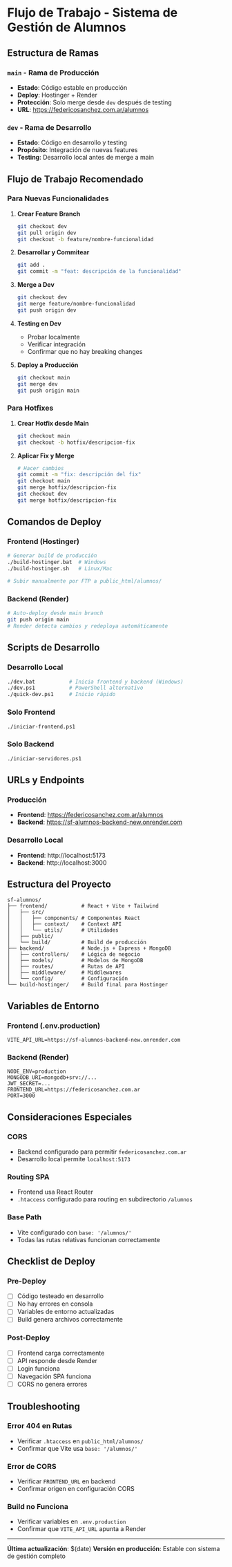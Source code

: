 # Flujo de Trabajo - Sistema de Gestión de Alumnos

## Estructura de Ramas

### `main` - Rama de Producción
- **Estado**: Código estable en producción
- **Deploy**: Hostinger + Render
- **Protección**: Solo merge desde `dev` después de testing
- **URL**: https://federicosanchez.com.ar/alumnos

### `dev` - Rama de Desarrollo
- **Estado**: Código en desarrollo y testing
- **Propósito**: Integración de nuevas features
- **Testing**: Desarrollo local antes de merge a main

## Flujo de Trabajo Recomendado

### Para Nuevas Funcionalidades

1. **Crear Feature Branch**
   ```bash
   git checkout dev
   git pull origin dev
   git checkout -b feature/nombre-funcionalidad
   ```

2. **Desarrollar y Commitear**
   ```bash
   git add .
   git commit -m "feat: descripción de la funcionalidad"
   ```

3. **Merge a Dev**
   ```bash
   git checkout dev
   git merge feature/nombre-funcionalidad
   git push origin dev
   ```

4. **Testing en Dev**
   - Probar localmente
   - Verificar integración
   - Confirmar que no hay breaking changes

5. **Deploy a Producción**
   ```bash
   git checkout main
   git merge dev
   git push origin main
   ```

### Para Hotfixes

1. **Crear Hotfix desde Main**
   ```bash
   git checkout main
   git checkout -b hotfix/descripcion-fix
   ```

2. **Aplicar Fix y Merge**
   ```bash
   # Hacer cambios
   git commit -m "fix: descripción del fix"
   git checkout main
   git merge hotfix/descripcion-fix
   git checkout dev
   git merge hotfix/descripcion-fix
   ```

## Comandos de Deploy

### Frontend (Hostinger)
```bash
# Generar build de producción
./build-hostinger.bat  # Windows
./build-hostinger.sh   # Linux/Mac

# Subir manualmente por FTP a public_html/alumnos/
```

### Backend (Render)
```bash
# Auto-deploy desde main branch
git push origin main
# Render detecta cambios y redeploya automáticamente
```

## Scripts de Desarrollo

### Desarrollo Local
```bash
./dev.bat           # Inicia frontend y backend (Windows)
./dev.ps1           # PowerShell alternativo
./quick-dev.ps1     # Inicio rápido
```

### Solo Frontend
```bash
./iniciar-frontend.ps1
```

### Solo Backend
```bash
./iniciar-servidores.ps1
```

## URLs y Endpoints

### Producción
- **Frontend**: https://federicosanchez.com.ar/alumnos
- **Backend**: https://sf-alumnos-backend-new.onrender.com

### Desarrollo Local
- **Frontend**: http://localhost:5173
- **Backend**: http://localhost:3000

## Estructura del Proyecto

```
sf-alumnos/
├── frontend/           # React + Vite + Tailwind
│   ├── src/
│   │   ├── components/ # Componentes React
│   │   ├── context/    # Context API
│   │   └── utils/      # Utilidades
│   ├── public/
│   └── build/          # Build de producción
├── backend/            # Node.js + Express + MongoDB
│   ├── controllers/    # Lógica de negocio
│   ├── models/         # Modelos de MongoDB
│   ├── routes/         # Rutas de API
│   ├── middleware/     # Middlewares
│   └── config/         # Configuración
└── build-hostinger/    # Build final para Hostinger
```

## Variables de Entorno

### Frontend (.env.production)
```
VITE_API_URL=https://sf-alumnos-backend-new.onrender.com
```

### Backend (Render)
```
NODE_ENV=production
MONGODB_URI=mongodb+srv://...
JWT_SECRET=...
FRONTEND_URL=https://federicosanchez.com.ar
PORT=3000
```

## Consideraciones Especiales

### CORS
- Backend configurado para permitir `federicosanchez.com.ar`
- Desarrollo local permite `localhost:5173`

### Routing SPA
- Frontend usa React Router
- `.htaccess` configurado para routing en subdirectorio `/alumnos`

### Base Path
- Vite configurado con `base: '/alumnos/'`
- Todas las rutas relativas funcionan correctamente

## Checklist de Deploy

### Pre-Deploy
- [ ] Código testeado en desarrollo
- [ ] No hay errores en consola
- [ ] Variables de entorno actualizadas
- [ ] Build genera archivos correctamente

### Post-Deploy
- [ ] Frontend carga correctamente
- [ ] API responde desde Render
- [ ] Login funciona
- [ ] Navegación SPA funciona
- [ ] CORS no genera errores

## Troubleshooting

### Error 404 en Rutas
- Verificar `.htaccess` en `public_html/alumnos/`
- Confirmar que Vite usa `base: '/alumnos/'`

### Error de CORS
- Verificar `FRONTEND_URL` en backend
- Confirmar origen en configuración CORS

### Build no Funciona
- Verificar variables en `.env.production`
- Confirmar que `VITE_API_URL` apunta a Render

---

**Última actualización**: $(date)
**Versión en producción**: Estable con sistema de gestión completo
